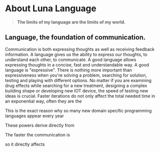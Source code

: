 # About Luna Language

> **The limits of my language are the limits of my world.**

## Language, the foundation of communication.

Communication is both expressing thoughts as well as receiving feedback information. A language gives us the ability to express our thoughts, to understand each other, to communicate. A good language allows expressing thoughts in a concise, fast and understandable way. A good language is "expressive". There is nothing more important than expressiveness when you're solving a problem, searching for solution, testing and playing with different options. No matter if you are examining drug effects while searching for a new treatment, designing a complex building shape or developing new IOT device, the speed of testing new ideas is crucial. Faster iterations do not only affect the total needed time in an exponential way, often they are the 



This is the exact reason why so many new domain specific programming languages appear every year

These powers derive directly from

The faster the communication is

so it directly affects

